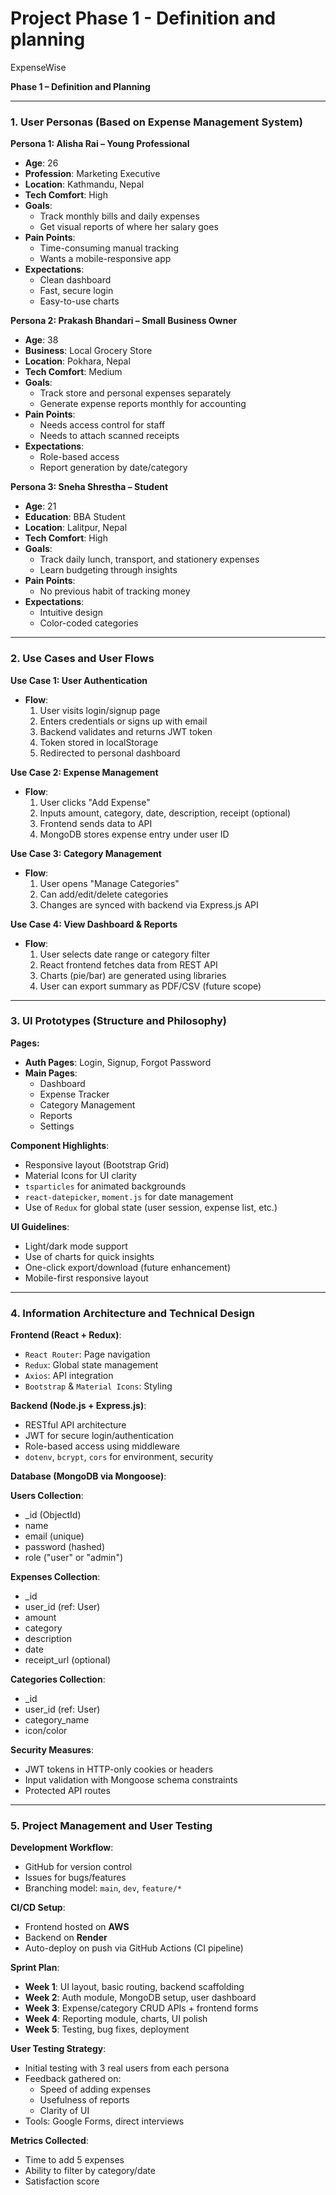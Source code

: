 # Project Phase 1 - Definition and planning

ExpenseWise 

**Phase 1 – Definition and Planning**

---

### 1. User Personas (Based on Expense Management System)

**Persona 1: Alisha Rai – Young Professional**
- **Age**: 26
- **Profession**: Marketing Executive
- **Location**: Kathmandu, Nepal
- **Tech Comfort**: High
- **Goals**:
  - Track monthly bills and daily expenses
  - Get visual reports of where her salary goes
- **Pain Points**:
  - Time-consuming manual tracking
  - Wants a mobile-responsive app
- **Expectations**:
  - Clean dashboard
  - Fast, secure login
  - Easy-to-use charts

**Persona 2: Prakash Bhandari – Small Business Owner**
- **Age**: 38
- **Business**: Local Grocery Store
- **Location**: Pokhara, Nepal
- **Tech Comfort**: Medium
- **Goals**:
  - Track store and personal expenses separately
  - Generate expense reports monthly for accounting
- **Pain Points**:
  - Needs access control for staff
  - Needs to attach scanned receipts
- **Expectations**:
  - Role-based access
  - Report generation by date/category

**Persona 3: Sneha Shrestha – Student**
- **Age**: 21
- **Education**: BBA Student
- **Location**: Lalitpur, Nepal
- **Tech Comfort**: High
- **Goals**:
  - Track daily lunch, transport, and stationery expenses
  - Learn budgeting through insights
- **Pain Points**:
  - No previous habit of tracking money
- **Expectations**:
  - Intuitive design
  - Color-coded categories

---

### 2. Use Cases and User Flows

**Use Case 1: User Authentication**
- **Flow**:
  1. User visits login/signup page
  2. Enters credentials or signs up with email
  3. Backend validates and returns JWT token
  4. Token stored in localStorage
  5. Redirected to personal dashboard

**Use Case 2: Expense Management**
- **Flow**:
  1. User clicks "Add Expense"
  2. Inputs amount, category, date, description, receipt (optional)
  3. Frontend sends data to API
  4. MongoDB stores expense entry under user ID

**Use Case 3: Category Management**
- **Flow**:
  1. User opens "Manage Categories"
  2. Can add/edit/delete categories
  3. Changes are synced with backend via Express.js API

**Use Case 4: View Dashboard & Reports**
- **Flow**:
  1. User selects date range or category filter
  2. React frontend fetches data from REST API
  3. Charts (pie/bar) are generated using libraries
  4. User can export summary as PDF/CSV (future scope)

---

### 3. UI Prototypes (Structure and Philosophy)

**Pages:**
- **Auth Pages**: Login, Signup, Forgot Password
- **Main Pages**:
  - Dashboard
  - Expense Tracker
  - Category Management
  - Reports
  - Settings

**Component Highlights**:
- Responsive layout (Bootstrap Grid)
- Material Icons for UI clarity
- `tsparticles` for animated backgrounds
- `react-datepicker`, `moment.js` for date management
- Use of `Redux` for global state (user session, expense list, etc.)

**UI Guidelines**:
- Light/dark mode support
- Use of charts for quick insights
- One-click export/download (future enhancement)
- Mobile-first responsive layout

---

### 4. Information Architecture and Technical Design

**Frontend (React + Redux)**:
- `React Router`: Page navigation
- `Redux`: Global state management
- `Axios`: API integration
- `Bootstrap` & `Material Icons`: Styling

**Backend (Node.js + Express.js)**:
- RESTful API architecture
- JWT for secure login/authentication
- Role-based access using middleware
- `dotenv`, `bcrypt`, `cors` for environment, security

**Database (MongoDB via Mongoose)**:

**Users Collection**:
- _id (ObjectId)
- name
- email (unique)
- password (hashed)
- role ("user" or "admin")

**Expenses Collection**:
- _id
- user_id (ref: User)
- amount
- category
- description
- date
- receipt_url (optional)

**Categories Collection**:
- _id
- user_id (ref: User)
- category_name
- icon/color

**Security Measures**:
- JWT tokens in HTTP-only cookies or headers
- Input validation with Mongoose schema constraints
- Protected API routes

---

### 5. Project Management and User Testing

**Development Workflow**:
- GitHub for version control
- Issues for bugs/features
- Branching model: `main`, `dev`, `feature/*`

**CI/CD Setup**:
- Frontend hosted on **AWS**
- Backend on **Render**
- Auto-deploy on push via GitHub Actions (CI pipeline)

**Sprint Plan**:
- **Week 1**: UI layout, basic routing, backend scaffolding
- **Week 2**: Auth module, MongoDB setup, user dashboard
- **Week 3**: Expense/category CRUD APIs + frontend forms
- **Week 4**: Reporting module, charts, UI polish
- **Week 5**: Testing, bug fixes, deployment

**User Testing Strategy**:
- Initial testing with 3 real users from each persona
- Feedback gathered on:
  - Speed of adding expenses
  - Usefulness of reports
  - Clarity of UI
- Tools: Google Forms, direct interviews

**Metrics Collected**:
- Time to add 5 expenses
- Ability to filter by category/date
- Satisfaction score



